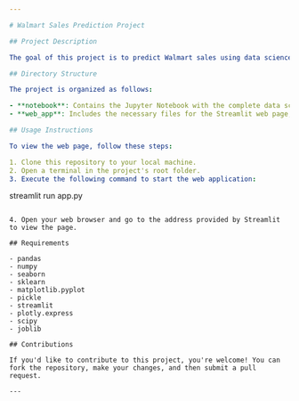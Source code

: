 ```yaml
---

# Walmart Sales Prediction Project

## Project Description

The goal of this project is to predict Walmart sales using data science techniques and machine learning. The project consists of two main parts: a Jupyter Notebook covering the entire data science process, from data preprocessing to model creation, and a Streamlit web application for improved result visualization.

## Directory Structure

The project is organized as follows:

- **notebook**: Contains the Jupyter Notebook with the complete data science process, including data preprocessing, handling missing data, Exploratory Data Analysis (EDA), and predictive model creation.
- **web_app**: Includes the necessary files for the Streamlit web page, where project results can be visualized.

## Usage Instructions

To view the web page, follow these steps:

1. Clone this repository to your local machine.
2. Open a terminal in the project's root folder.
3. Execute the following command to start the web application:

   ```
   streamlit run app.py
   ```

4. Open your web browser and go to the address provided by Streamlit to view the page.

## Requirements

- pandas
- numpy
- seaborn
- sklearn
- matplotlib.pyplot
- pickle
- streamlit
- plotly.express
- scipy
- joblib

## Contributions

If you'd like to contribute to this project, you're welcome! You can fork the repository, make your changes, and then submit a pull request.

---
```

